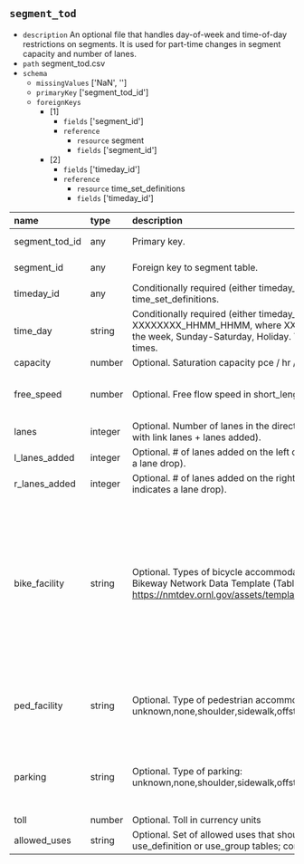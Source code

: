 ## `segment_tod`
  - `description` An optional file that handles day-of-week and time-of-day restrictions on segments. It is used for part-time changes in segment capacity and number of lanes.
  - `path` segment_tod.csv
  - `schema`
      - `missingValues` ['NaN', '']
    - `primaryKey` ['segment_tod_id']
    - `foreignKeys`
      - [1]
        - `fields` ['segment_id']
        - `reference`
          - `resource` segment
          - `fields` ['segment_id']
      - [2]
        - `fields` ['timeday_id']
        - `reference`
          - `resource` time_set_definitions
          - `fields` ['timeday_id']

  | name           | type    | description                                                                                                                                                                                 | constraints                                                                                                                                                                                               | warnings                       |
|:---------------|:--------|:--------------------------------------------------------------------------------------------------------------------------------------------------------------------------------------------|:----------------------------------------------------------------------------------------------------------------------------------------------------------------------------------------------------------|:-------------------------------|
| segment_tod_id | any     | Primary key.                                                                                                                                                                                | {'required': True}                                                                                                                                                                                        |                                |
| segment_id     | any     | Foreign key to segment table.                                                                                                                                                               | {'required': True}                                                                                                                                                                                        |                                |
| timeday_id     | any     | Conditionally required (either timeday_id or time_day). Foreign key to time_set_definitions.                                                                                                |                                                                                                                                                                                                           |                                |
| time_day       | string  | Conditionally required (either timeday_id or time_day). XXXXXXXX_HHMM_HHMM, where XXXXXXXX is a bitmap of days of the week, Sunday-Saturday, Holiday. The HHMM are the start and end times. |                                                                                                                                                                                                           |                                |
| capacity       | number  | Optional. Saturation capacity  pce / hr / lane                                                                                                                                              | {'minimum': 0}                                                                                                                                                                                            |                                |
| free_speed     | number  | Optional. Free flow speed in short_length units per hour                                                                                                                                    | {'minimum': 0, 'maximum': 200}                                                                                                                                                                            | {'minimum': 1, 'maximum': 120} |
| lanes          | integer | Optional. Number of lanes in the direction of travel (must be consistent with link lanes + lanes added).                                                                                    |                                                                                                                                                                                                           |                                |
| l_lanes_added  | integer | Optional. # of lanes added on the left of the road link (negative indicates a lane drop).                                                                                                   |                                                                                                                                                                                                           |                                |
| r_lanes_added  | integer | Optional. # of lanes added on the right of the road link (negative indicates a lane drop).                                                                                                  |                                                                                                                                                                                                           |                                |
| bike_facility  | string  | Optional. Types of bicycle accommodation based on the National Bikeway Network Data Template (Table 1-A at https://nmtdev.ornl.gov/assets/templates/NBN_DataTemplates_final.pdf)            | {'enum': ['unseparated bike lane', 'buffered bike lane', 'separated bike lane', 'counter-flow bike lane', 'paved shoulder', 'shared lane', 'shared use path', 'off-road unpaved trail', 'other', 'none']} |                                |
| ped_facility   | string  | Optional. Type of pedestrian accommodation: unknown,none,shoulder,sidewalk,offstreet_path.                                                                                                  | {'enum': ['unknown', 'none', 'shoulder', 'sidewalk', 'offstreet_path']}                                                                                                                                   |                                |
| parking        | string  | Optional. Type of parking: unknown,none,shoulder,sidewalk,offstreet_path.                                                                                                                   | {'enum': ['unknown', 'none', 'shoulder', 'sidewalk', 'offstreet_path']}                                                                                                                                   |                                |
| toll           | number  | Optional. Toll in currency units                                                                                                                                                            |                                                                                                                                                                                                           |                                |
| allowed_uses   | string  | Optional. Set of allowed uses that should appear in either the use_definition or use_group tables; comma-separated.                                                                         |                                                                                                                                                                                                           |                                |
